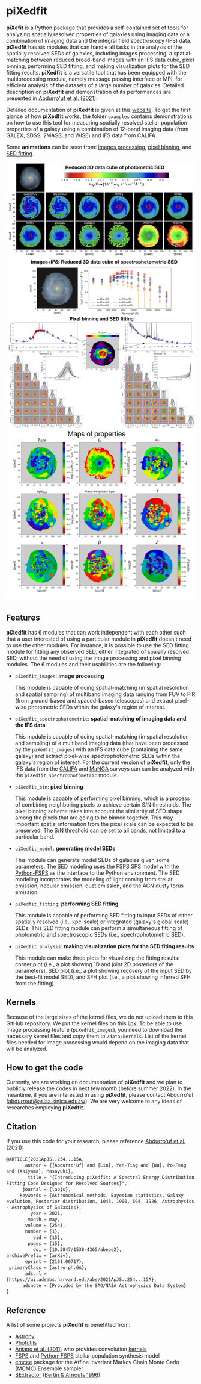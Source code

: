 # piXedfit

**piXefit** is a Python package that provides a self-contained set of tools for analyzing spatially resolved properties of galaxies using 
imaging data or a combination of imaging data and the integral field spectroscopy (IFS) data. **piXedfit** has six modules that can 
handle all tasks in the analysis of the spatially resolved SEDs of galaxies, including images processing, a spatial-matching between reduced 
broad-band images with an IFS data cube, pixel binning, performing SED fitting, and making visualization plots for the SED fitting results. 
**piXedfit** is a versatile tool that has been equipped with the multiprocessing module, namely message passing interface or MPI, for 
efficient analysis of the datasets of a large number of galaxies. Detailed description on **piXedfit** and demonstration of its performances 
are presented in [Abdurro'uf et al. (2021)](https://ui.adsabs.harvard.edu/abs/2021ApJS..254...15A/abstract). 

Detailed documentation of **piXedfit** is given at this [website](https://pixedfit.readthedocs.io/en/latest/index.html). 
To get the first glance of how **piXedfit** works, the folder `examples` contains demonstrations on how to use this tool for measuring spatially resolved stellar population properties of a galaxy using a combination of 12-band imaging data (from GALEX, SDSS, 2MASS, and WISE) and IFS data from CALIFA.

Some **animations** can be seen from: [images processing](https://github.com/aabdurrouf/piXedfit/blob/main/docs/source/demos_img_pros.rst), [pixel binning](https://github.com/aabdurrouf/piXedfit/blob/main/docs/source/demos_pixel_binning.rst), and [SED fitting](https://github.com/aabdurrouf/piXedfit/blob/main/docs/source/demos_sed_fitting.rst).

![image1](figures/3Dcube_specphoto.png)
![image2](figures/demo_fit_ngc309.svg)
![image3](docs/source/plot_maps_props_new.svg)

## Features
**piXedfit** has 6 modules that can work independent with each other such that a user interested of using a particular module in **piXedfit** 
doesn't need to use the other modules. For instance, it is possible to use the SED fitting module for fitting any observed SED, either integrated 
of spaially resolved SED, without the need of using the image processing and pixel binning modules. The 6 modules and their usabilities are the following:

*  `piXedfit_images`: **image processing**
   
   This module is capable of doing spatial-matching (in spatial resolution and spatial sampling) of multiband imaging data ranging from FUV to FIR 
   (from ground-based and spaced-based telescopes) and extract pixel-wise photometric SEDs within the galaxy's region of interest. 

*  `piXedfit_spectrophotometric`: **spatial-matching of imaging data and the IFS data**
   
   This module is capable of doing spatial-matching (in spatial resolution and sampling) of a multiband imaging data 
   (that have been processed by the `piXedfit_images`) with an IFS data cube (containing the same galaxy) and extract pixel-wise 
   spectrophotometric SEDs within the galaxy's region of interest. For the current version of **piXedfit**, only the IFS data from 
   the [CALIFA](https://califa.caha.es/) and [MaNGA](https://www.sdss.org/surveys/manga/) surveys can can be analyzed with 
   the `piXedfit_spectrophotometric` module.   

*  `piXedfit_bin`: **pixel binning**
   
   This module is capable of performing pixel binning, which is a process of combining neighboring pixels to achieve certain S/N thresholds.
   The pixel binning scheme takes into account the similarity of SED shape among the pixels that are going to be binned together. This way 
   important spatial information from the pixel scale can be expected to be preserved. The S/N threshold can be set to all bands, not limited to a particular band.   

*  `piXedfit_model`: **generating model SEDs**
   
   This module can generate model SEDs of galaxies given some parameters. The SED modeling uses the [FSPS](https://github.com/cconroy20/fsps) SPS model 
   with the [Python-FSPS](http://dfm.io/python-fsps/current/) as the interface to the Python environment. The SED modeling incorporates the modeling 
   of light coming from stellar emission, nebular emission, dust emission, and the AGN dusty torus emission.      

*  `piXedfit_fitting`: **performing SED fitting**
   
   This module is capable of performing SED fitting to input SEDs of either spatially resolved (i.e., kpc-scale) or integrated (galaxy's global scale) SEDs.
   This SED fitting module can perform a simultaneous fitting of photometric and spectroscopic SEDs (i.e., spectrophotometric SED).

*  `piXedfit_analysis`: **making visualization plots for the SED fiting results**
   
   This module can make three plots for visualizing the fitting results: corner plot (i.e., a plot showing 1D and joint 2D posteriors of the parameters), 
   SED plot (i.e., a plot showing recovery of the input SED by the best-fit model SED), and SFH plot (i.e., a plot showing inferred SFH from the fitting).
   
## Kernels
Because of the large sizes of the kernel files, we do not upload them to this GitHub repository. We put the kernel files on this [link](https://drive.google.com/drive/folders/1pTRASNKLuckkY8_sl8WYeZ62COvcBtGn?usp=sharing). To be able to use image processing feature (`piXedfit_images`), you need to download the necessary kernel files and copy them to `/data/kernels`. List of the kernel files needed for image processing would depend on the imaging data that will be analyzed.  
   
## How to get the code
Currently, we are working on documentation of **piXedfit** and we plan to publicly release the codes in next few month (before summer 2022). In the meantime, if you are interested in using **piXedfit**, please contact Abdurro'uf (abdurrouf@asiaa.sinica.edu.tw). We are very welcome to any ideas of researches employing **piXedfit**.  

## Citation
If you use this code for your research, please reference [Abdurro'uf et al. (2021)](https://ui.adsabs.harvard.edu/abs/2021ApJS..254...15A/abstract):

```
@ARTICLE{2021ApJS..254...15A,
       author = {{Abdurro'uf} and {Lin}, Yen-Ting and {Wu}, Po-Feng and {Akiyama}, Masayuki},
        title = "{Introducing piXedfit: A Spectral Energy Distribution Fitting Code Designed for Resolved Sources}",
      journal = {\apjs},
     keywords = {Astronomical methods, Bayesian statistics, Galaxy evolution, Posterior distribution, 1043, 1900, 594, 1926, Astrophysics - Astrophysics of Galaxies},
         year = 2021,
        month = may,
       volume = {254},
       number = {1},
          eid = {15},
        pages = {15},
          doi = {10.3847/1538-4365/abebe2},
archivePrefix = {arXiv},
       eprint = {2101.09717},
 primaryClass = {astro-ph.GA},
       adsurl = {https://ui.adsabs.harvard.edu/abs/2021ApJS..254...15A},
      adsnote = {Provided by the SAO/NASA Astrophysics Data System}
}
```

   
## Reference
A list of some projects **piXedfit** is benefitted from:
*  [Astropy](https://www.astropy.org/)
*  [Photutils](https://photutils.readthedocs.io/en/stable/)
*  [Aniano et al. (2011)](https://ui.adsabs.harvard.edu/abs/2011PASP..123.1218A/abstract) who provides convolution [kernels](https://www.astro.princeton.edu/~ganiano/Kernels.html)
*  [FSPS](https://github.com/cconroy20/fsps) and [Python-FSPS](http://dfm.io/python-fsps/current/) stellar population synthesis model
*  [emcee](https://emcee.readthedocs.io/en/stable/) package for the Affine Invariant Markov Chain Monte Carlo (MCMC) Ensemble sampler
*  [SExtractor](https://www.astromatic.net/software/sextractor) ([Bertin & Arnouts 1996](https://ui.adsabs.harvard.edu/abs/1996A%26AS..117..393B/abstract))




